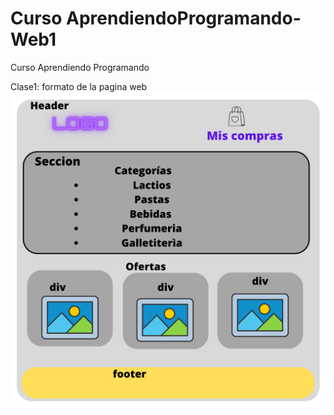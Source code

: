 # Curso AprendiendoProgramando-Web1
 Curso Aprendiendo Programando

 Clase1:
 formato de la pagina web
 ![Alt text](Logo.png)

